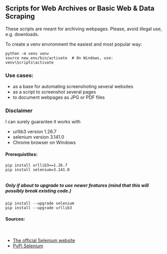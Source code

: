 ## Scripts for Web Archives or Basic Web & Data Scraping 

These scripts are meant for archiving webpages. Please, avoid illegal use, e.g. downloads.

To create a venv environment the easiest and most popular way:
```
python -m venv venv
source new_env/bin/activate  # On Windows, use:
venv\Scripts\activate
```


### Use cases:

- as a base for automating screenshoting several websites
- as a script to screenshot several pages 
- to document webpages as JPG or PDF files

### Disclaimer
I can surely guarantee it works with
- urllib3 version 1.26.7
- selenium version 3.141.0
- Chrome browser on Windows

#### Prerequistites:

```
pip install urllib3==1.26.7
pip install selenium=3.141.0 


```
##### Only if about to upgrade to use newer features (mind that this will possibly break existing code.)

```
pip install --upgrade selenium
pip install --upgrade urllib3
```

#### Sources: 
<br>

- [The official Selenium website](https://www.selenium.dev/downloads/)
- [PyPi Selenium](https://pypi.org/project/selenium/)
